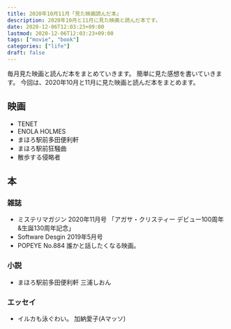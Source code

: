 ```yaml
---
title: 2020年10月11月「見た映画読んだ本」
description: 2020年10月と11月に見た映画と読んだ本です。
date: 2020-12-06T12:03:23+09:00
lastmod: 2020-12-06T12:03:23+09:00
tags: ["movie", "book"]
categories: ["life"]
draft: false
---
```


毎月見た映画と読んだ本をまとめていきます。
簡単に見た感想を書いていきます。
今回は、2020年10月と11月に見た映画と読んだ本をまとめます。

## 映画

* TENET
* ENOLA HOLMES
* まほろ駅前多田便利軒
* まほろ駅前狂騒曲
* 散歩する侵略者

## 本

### 雑誌

* ミステリマガジン 2020年11月号 「アガサ・クリスティー デビュー100周年&生誕130周年記念」
* Software Desgin 2019年5月号
* POPEYE No.884 誰かと話したくなる映画。

### 小説

* まほろ駅前多田便利軒 三浦しおん

### エッセイ

* イルカも泳ぐわい。 加納愛子(Aマッソ)

